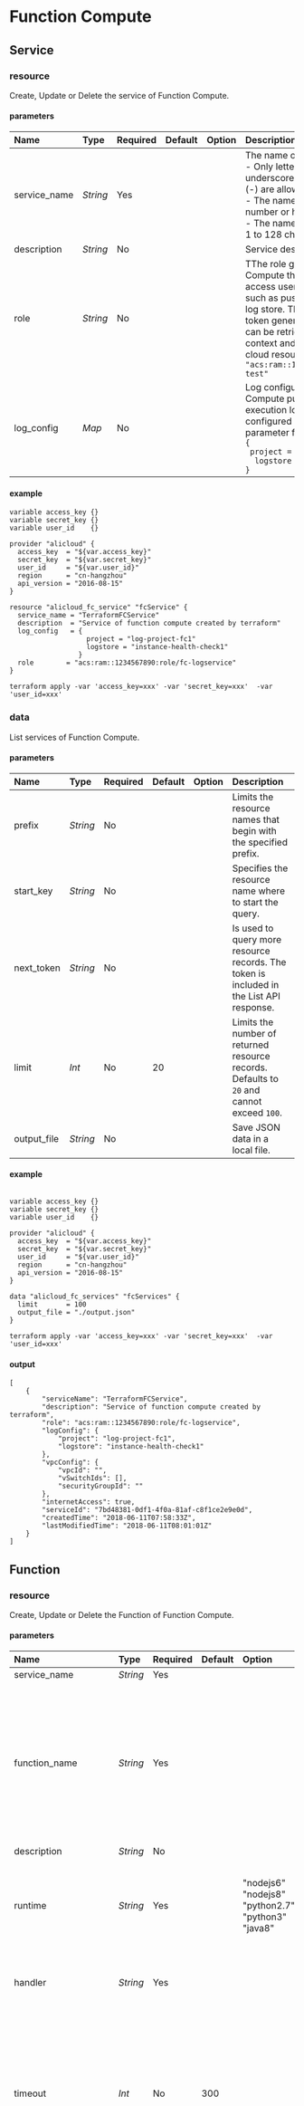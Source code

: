 # Function Compute

## Service

### resource
Create, Update or Delete the service of Function Compute.

#### parameters
|Name|Type|Required|Default|Option|Description|
|:---|:---|:---|:---|:---|:---|
|service_name|*String*|Yes|||The name of the service.<br>- Only letters, numbers, underscores (_), and hyphens (-) are allowed. <br>- The name cannot start with a number or hyphen.<br>- The name has to be between 1 to 128 characters in length. |
|description|*String*|No|||Service description.|
|role|*String*|No|||TThe role grants Function Compute the permission to access user’s cloud resources, such as pushing logs to user’s log store. The temporary STS token generated from this role can be retrieved from function context and used to access cloud resources. Example : ```"acs:ram::1234567890:role/fc-test"```|
|log_config|*Map*|No|||Log configuration. Function Compute pushes function execution logs to the configured log store. The parameter format is as follows: <br>```{```<br> ``` project = "xxx"```<br>```  logstore = "xxx"```<br>```}``` |

#### example
```
variable access_key {}
variable secret_key {}
variable user_id    {}

provider "alicloud" {
  access_key  = "${var.access_key}"
  secret_key  = "${var.secret_key}"
  user_id     = "${var.user_id}"
  region      = "cn-hangzhou"
  api_version = "2016-08-15"
}

resource "alicloud_fc_service" "fcService" {
  service_name = "TerraformFCService"
  description  = "Service of function compute created by terraform"
  log_config   = {
                   project = "log-project-fc1"
                   logstore = "instance-health-check1"
                 }
  role        = "acs:ram::1234567890:role/fc-logservice"
}
```
```
terraform apply -var 'access_key=xxx' -var 'secret_key=xxx'  -var 'user_id=xxx' 
```

### data
List services of Function Compute.

#### parameters
|Name|Type|Required|Default|Option|Description|
|:---|:---|:---|:---|:---|:---|
|prefix|*String*|No|||Limits the resource names that begin with the specified prefix.|
|start_key|*String*|No|||Specifies the resource name where to start the query.|
|next_token|*String*|No|||Is used to query more resource records. The token is included in the List API response.|
|limit|*Int*|No|20||Limits the number of returned resource records. Defaults to ```20``` and cannot exceed ```100```.|
|output_file|*String*|No|||Save JSON data in a local file.|

#### example
```

variable access_key {}
variable secret_key {}
variable user_id    {}

provider "alicloud" {
  access_key  = "${var.access_key}"
  secret_key  = "${var.secret_key}"
  user_id     = "${var.user_id}"
  region      = "cn-hangzhou"
  api_version = "2016-08-15"
}

data "alicloud_fc_services" "fcServices" {
  limit       = 100
  output_file = "./output.json" 
}
```
```
terraform apply -var 'access_key=xxx' -var 'secret_key=xxx'  -var 'user_id=xxx' 
```

#### output
```
[
	{
		"serviceName": "TerraformFCService",
		"description": "Service of function compute created by terraform",
		"role": "acs:ram::1234567890:role/fc-logservice",
		"logConfig": {
			"project": "log-project-fc1",
			"logstore": "instance-health-check1"
		},
		"vpcConfig": {
			"vpcId": "",
			"vSwitchIds": [],
			"securityGroupId": ""
		},
		"internetAccess": true,
		"serviceId": "7bd48381-0df1-4f0a-81af-c8f1ce2e9e0d",
		"createdTime": "2018-06-11T07:58:33Z",
		"lastModifiedTime": "2018-06-11T08:01:01Z"
	}
]
```

## Function

### resource
Create, Update or Delete the Function of Function Compute.

#### parameters
|Name|Type|Required|Default|Option|Description|
|:---|:---|:---|:---|:---|:---|
|service_name|*String*|Yes||||
|function_name|*String*|Yes|||Function name.<br>- Only letters, numbers, underscores (_), and hyphens (-) are allowed.<br>- It cannot start with a number or hyphen.<br>- The name must be 1 to 128 characters in length.|
|description|*String*|No||||
|runtime|*String*|Yes||"nodejs6"<br>"nodejs8"<br>"python2.7"<br>"python3"<br>"java8"|The function runtime environment. Supporting nodejs6, nodejs8, python2.7, python3, java8|
|handler|*String*|Yes|||The function execution entry point. For example: ```index.handler```.|
|timeout|*Int*|No|300||The maximum time duration a function can execute, in seconds. After which Function Compute terminates the execution. Defaults to ```3``` seconds, and should be between ```1``` to ```300``` seconds.|
|memory_size|*Int*|No|128||The amount of memory that’s used to execute function, in MB. Function Compute uses this value to allocate CPU resources proportionally. Defaults to ```128MB```. It should be multiple of ```64``` MB and between ```128MB``` and ```3072MB```.
|code|*String*|Yes|||The code that contains the function implementation.|
|environment_variables|*Map*|No|||The script runtime environment variable.|

#### example
```
variable access_key {}
variable secret_key {}
variable user_id    {}

provider "alicloud" {
  access_key  = "${var.access_key}"
  secret_key  = "${var.secret_key}"
  user_id     = "${var.user_id}"
  region      = "cn-hangzhou"
  api_version = "2016-08-15"
}

resource "alicloud_fc_function" "fcfunction" {
  service_name  = "TerraformFCService"
  function_name = "TerraformFCFunction"  
  description   = "Function of function compute created by terraform"
  runtime       = "python3"
  handler       = "HealthCheck.instance_health"
  code          = "./HealthCheck.zip"  
}
```
```
terraform apply -var 'access_key=xxx' -var 'secret_key=xxx'  -var 'user_id=xxx' 
```

### data
List Functions of Function Compute.

#### parameters
|Name|Type|Required|Default|Option|Description|
|:---|:---|:---|:---|:---|:---|
|service_name|*String*|Yes||||
|prefix|*String*|No|||Limits the resource names that begin with the specified prefix.|
|start_key|*String*|No|||Specifies the resource name where to start the query.|
|next_token|*String*|No|||Is used to query more resource records. The token is included in the List API response.|
|limit|*Int*|No|20||Limits the number of returned resource records. Defaults to ```20``` and cannot exceed ```100```.|
|output_file|*String*|No|||Save JSON data in a local file.|

#### example
```
variable access_key {}
variable secret_key {}
variable user_id    {}

provider "alicloud" {
  access_key  = "${var.access_key}"
  secret_key  = "${var.secret_key}"
  user_id     = "${var.user_id}"
  region      = "cn-hangzhou"
  api_version = "2016-08-15"
}

data "alicloud_fc_functions" "fcfunctions" {
  service_name = "TerraformFCService"
  output_file = "./output.json" 
}
```
```
terraform apply -var 'access_key=xxx' -var 'secret_key=xxx'  -var 'user_id=xxx' 
```

#### output
```
[
	{
		"functionId": "039c2867-e5f7-4fa0-b65e-fba2f040ae41",
		"functionName": "TerraformFCFunction",
		"description": "Function of function compute created by terraform",
		"runtime": "python3",
		"handler": "HealthCheck.instance_health",
		"timeout": 300,
		"memorySize": 128,
		"codeSize": 1083654,
		"codeChecksum": "8312311085311512683",
		"environmentVariables": {},
		"createdTime": "2018-06-04T06:38:07Z",
		"lastModifiedTime": "2018-06-04T06:38:07Z"
	}
]
```

## Trigger
Create, Update or Delete the griiger of Function Compute.

### resource

#### parameters
|Name|Type|Required|Default|Option|Description|
|:---|:---|:---|:---|:---|:---|
|service_name|*String*|Yes||||
|function_name|*String*|Yes||||
|trigger_name|*String*|Yes|||Trigger name.<br>- Only letters, numbers, underscores (_), and hyphens (-) are allowed.<br>- The name cannot start with a number or hyphen.<br>- The name can be ```1``` to ```128```characters in length.|
|source_arn|*String*|No|||The Aliyun Resource Name（ARN）of event source. This is optional for some triggers. For example:```"acs:oss:cn-shanghai:12345:mybucket"```|
|trigger_type|*String*|Yes||"oss"<br>"log"<br>"timer"<br>"http"|Trigger type, e.g. oss, timer, logs. This determines how the trigger config is interpreted.For example : ```"oss"```.|
|invocation_role|*String*|No|||The role grants event source the permission to invoke function on behalf of user. This is optional for some triggers. For example:```"acs:ram::1234567890:role/fc-test"```,|
|config_enable|*Bool*|No|true|true<br>false|Enable or disable the trigger.|
|config_payload|*String*|Yes for timer type||"awesome-fc"||
|config_cron_expression|*String*|Yes for timer type|||The frequency of script execution. For example: ```0 2 * * * *```|
|config_events|*String*|Yes for oss type|||OSS event type. For example: ```oss:ObjectCreated:*,oss:ObjectDeleted:*```. Multiple types are separated by ```,```.|
|config_filter_key_prefix|*String*|Yes for oss type||||
|config_filter_key_suffix|*String*|Yes for oss type||||
|config_source_logstore|*String*|Yes for log type|||The LogStore name of the target log service.|
|config_job_interval|*Int*|Yes for log type||||
|config_job_max_retry_time|*Int*|Yes for log type||||
|config_log_project|*String*|Yes for log type|||The name of the project that saved the log.|
|config_log_logstore|*String*|Yes for log type|||The name of the logstore that saved the log.|
|config_auth_type|*String*|Yes for http type||"anonymous"<br>"function"|```"anonymous"``` does not require authorization. ```"function"``` requires authorization.|
|config_methods|*String*|Yes for http type||"GET"<br>"POST"<br>"PUT"<br>"DELETE"<br>"HEAD"|Request method. Multiple methods are separated by ```,```.|

#### example
 - timer
 ```
 variable access_key {}
variable secret_key {}
variable user_id    {}

provider "alicloud" {
  access_key  = "${var.access_key}"
  secret_key  = "${var.secret_key}"
  user_id     = "${var.user_id}"
  region      = "cn-hangzhou"
  api_version = "2016-08-15"
}

resource "alicloud_fc_trigger" "fctriggertimer" {
  service_name           = "TerraformFCService"
  function_name          = "TerraformFCFunction"
  trigger_name           = "TerraformTriggerTimmer"
  trigger_type           = "timer"
  config_payload         = "awesome-fc"
  config_cron_expression = "0 10 * * * *"
}
```
- log
```
variable access_key {}
variable secret_key {}
variable user_id    {}

provider "alicloud" {
  access_key  = "${var.access_key}"
  secret_key  = "${var.secret_key}"
  user_id     = "${var.user_id}"
  region      = "cn-hangzhou"
  api_version = "2016-08-15"
}

resource "alicloud_fc_trigger" "fctriggertimer" {
  service_name    = "TerraformFCService"
  function_name   = "TerraformFCFunction"
  trigger_name    = "TerraformTriggerLog"
  trigger_type    = "log"
  source_arn      = "acs:log:cn-hangzhou:1234567890:project/log-project-fc1"
  invocation_role = "acs:ram::1234567890:role/fc-oss"
  config_source_logstore    = "fc-log-trigger"
  config_job_interval       =  60
  config_job_max_retry_time = 10
  config_log_project        = "log-project-fc1"
  config_log_logstore       = "instance-health-check1"
  config_enable             = true
}
```
- oss
```
variable access_key {}
variable secret_key {}
variable user_id    {}

provider "alicloud" {
  access_key  = "${var.access_key}"
  secret_key  = "${var.secret_key}"
  user_id     = "${var.user_id}"
  region      = "cn-hangzhou"
  api_version = "2016-08-15"
}

resource "alicloud_fc_trigger" "fctriggertimer" {
  service_name    = "TerraformFCService"
  function_name   = "TerraformFCFunction"
  trigger_name    = "TerraformTriggerOSS"
  trigger_type    = "oss"
  source_arn      = "acs:oss:cn-hangzhou:1234567890:test147369"
  invocation_role = "acs:ram::1234567890:role/fc-oss"
  config_events   = "oss:ObjectCreated:*"
  config_filter_key_prefix = "prefix"
  config_filter_key_suffix = "suffix"  
}
```
- http
```
variable access_key {}
variable secret_key {}
variable user_id    {}

provider "alicloud" {
  access_key  = "${var.access_key}"
  secret_key  = "${var.secret_key}"
  user_id     = "${var.user_id}"
  region      = "cn-hangzhou"
  api_version = "2016-08-15"
}

resource "alicloud_fc_trigger" "fctriggertimer" {
  service_name    = "TerraformFCService"
  function_name   = "TerraformFCFunction"
  trigger_name    = "TerraformTriggerHttp"
  trigger_type    = "http"
  config_auth_type = "anonymous"
  config_methods   = "GET"
}
```
```
terraform apply -var 'access_key=xxx' -var 'secret_key=xxx'  -var 'user_id=xxx' 
```

### data

#### parameters
|Name|Type|Required|Default|Option|Description|
|:---|:---|:---|:---|:---|:---|
|service_name|*String*|Yes||||
|function_name|*String*|Yes||||
|prefix|*String*|No|||Limits the resource names that begin with the specified prefix.|
|start_key|*String*|No|||Specifies the resource name where to start the query.|
|next_token|*String*|No|||Is used to query more resource records. The token is included in the List API response.|
|limit|*Int*|No|20||Limits the number of returned resource records. Defaults to ```20``` and cannot exceed ```100```.|
|output_file|*String*|No|||Save JSON data in a local file.|

#### example
```
variable access_key {}
variable secret_key {}
variable user_id    {}

provider "alicloud" {
  access_key  = "${var.access_key}"
  secret_key  = "${var.secret_key}"
  user_id     = "${var.user_id}"
  region      = "cn-hangzhou"
  api_version = "2016-08-15"
}

data "alicloud_fc_triggers" "fctriggers" {
  service_name  = "TerraformFCService"
  function_name = "TerraformFCFunction"
  output_file   = "./output.json" 
}
```
```
terraform apply -var 'access_key=xxx' -var 'secret_key=xxx'  -var 'user_id=xxx' 
```

#### output
```
[
	{
		"triggerName": "TerraformTriggerOSS",
		"sourceArn": "acs:oss:cn-hangzhou:1234567890:test147369",
		"triggerType": "oss",
		"invocationRole": "acs:ram::1234567890:role/fc-oss",
		"triggerConfig": {
			"events": [
				"oss:ObjectCreated:*"
			],
			"filter": {
				"key": {
					"prefix": "prefix",
					"suffix": "suffix"
				}
			}
		},
		"createdTime": "2018-06-24T11:27:19Z",
		"lastModifiedTime": "2018-06-24T11:27:19Z"
	},
	{
		"triggerName": "TerraformTriggerTimmer",
		"sourceArn": null,
		"triggerType": "timer",
		"invocationRole": null,
		"triggerConfig": {
			"payload": "awesome-fc",
			"cronExpression": "0 10 * * * *",
			"enable": true
		},
		"createdTime": "2018-06-24T11:26:54Z",
		"lastModifiedTime": "2018-06-24T11:26:54Z"
	}
]
```

## Invoke

### data

#### parameters
|Name|Type|Required|Default|Option|Description|
|:---|:---|:---|:---|:---|:---|
|service_name|*String*|Yes||||
|function_name|*String*|Yes||||
|payload|*String*|No||||
|invocation_type|*String*|No||"Async"<br>"Sync"||
|log_type|*String*|No||"Tail"<br>"None"||
|output_file|*String*|No|||Save JSON data in a local file.|
|environment_variables|*Map*|No||||

#### example
````

variable access_key {}
variable secret_key {}
variable user_id    {}

provider "alicloud" {
  access_key  = "${var.access_key}"
  secret_key  = "${var.secret_key}"
  user_id     = "${var.user_id}"
  region      = "cn-hangzhou"
  api_version = "2016-08-15"
}

data "alicloud_fc_invokes" "fcinvokes" {
  service_name  = "TerraformFCService"
  function_name = "TerraformFCFunction"
  output_file   = "./output.json" 
}
````
```
terraform apply -var 'access_key=xxx' -var 'secret_key=xxx'  -var 'user_id=xxx' 
```

#### output
````
{
	"Header": {
		"Access-Control-Allow-Origin": [
			""
		],
		"Access-Control-Expose-Headers": [
			"Date,x-fc-request-id,x-fc-error-type,x-fc-code-checksum,x-fc-max-memory-usage,x-fc-log-result,x-fc-invocation-code-version"
		],
		"Content-Length": [
			"50"
		],
		"Content-Type": [
			"application/octet-stream"
		],
		"Date": [
			"Mon, 11 Jun 2018 08:03:32 GMT"
		],
		"X-Fc-Code-Checksum": [
			"8312311085311512683"
		],
		"X-Fc-Max-Memory-Usage": [
			"60.54"
		],
		"X-Fc-Request-Id": [
			"27888f62-1097-3855-d9f6-0716fcf5fced"
		]
	},
	"Payload": "WwogICAgIltGYWlsZWRdIENhbiBub3QgZmluZCBhbnkgRUNTIGluc3RhbmNlcyEiCl0="
}
````
